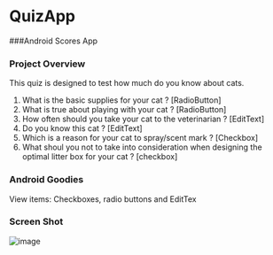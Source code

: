 # QuizApp
###Android Scores App




### Project Overview

This quiz is designed to test how much do you know about cats.

1.	What is the basic supplies for your cat ? [RadioButton]
2.	What is true about playing with your cat ? [RadioButton]
3.	How often should you take your cat to the veterinarian ? [EditText]
4.	Do you know this cat ? [EditText]
5.	Which is a reason for your cat to spray/scent mark ? [Checkbox]
6.	What shoul you not to take into consideration when designing the optimal litter box for your cat ? [checkbox]





### Android Goodies
View items: Checkboxes, radio buttons and EditTex





### Screen Shot
![image](https://user-images.githubusercontent.com/6055821/61683091-ccfd9e80-ad46-11e9-9023-4bb2899b26bb.png)

